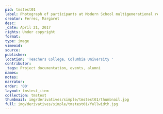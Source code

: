 ```yaml
---
pid: tmstest01
label: Photograph of participants at Modern School multigenerational reunion
creator: Ferrec, Margaret
desc:
_date: April 21, 2017
rights: Under copyright
format:
type: image
vimeoid:
source:
publisher:
location: 'Teachers College, Columbia University '
contributor:
_tags: Project documentation, events, alumni
names:
notes:
narrator:
order: '00'
layout: tmstest_item
collection: tmstest
thumbnail: img/derivatives/simple/tmstest01/thumbnail.jpg
full: img/derivatives/simple/tmstest01/fullwidth.jpg
---
```

